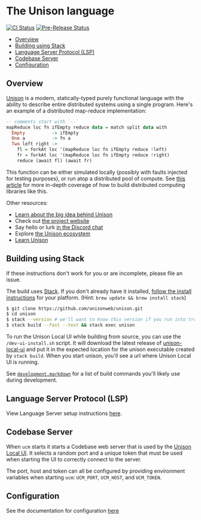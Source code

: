 The Unison language
===================

[![CI Status](https://github.com/unisonweb/unison/actions/workflows/ci.yaml/badge.svg)](https://github.com/unisonweb/unison/actions/workflows/ci.yaml?query=branch%3Atrunk)
[![Pre-Release Status](https://github.com/unisonweb/unison/actions/workflows/pre-release.yaml/badge.svg)](https://github.com/unisonweb/unison/actions/workflows/pre-release.yaml)

* [Overview](#overview)
* [Building using Stack](#building-using-stack)
* [Language Server Protocol (LSP)](docs/language-server.markdown)
* [Codebase Server](#codebase-server)
* [Configuration](./docs/configuration.md)

Overview
--------

[Unison](https://unisonweb.org) is a modern, statically-typed purely functional language with the ability to describe entire distributed systems using a single program. Here's an example of a distributed map-reduce implementation:

```Haskell
-- comments start with `--`
mapReduce loc fn ifEmpty reduce data = match split data with
  Empty          -> ifEmpty
  One a          -> fn a
  Two left right ->
    fl = forkAt loc '(mapReduce loc fn ifEmpty reduce !left)
    fr = forkAt loc '(mapReduce loc fn ifEmpty reduce !right)
    reduce (await fl) (await fr)
```

This function can be either simulated locally (possibly with faults injected for testing purposes), or run atop a distributed pool of compute. See [this article](https://www.unison-lang.org/articles/distributed-datasets/) for more in-depth coverage of how to build distributed computing libraries like this.

Other resources:

* [Learn about the big idea behind Unison](https://www.unison-lang.org/learn/the-big-idea/)
* Check out [the project website](https://unison-lang.org)
* Say hello or lurk [in the Discord chat](https://unison-lang.org/discord)
* Explore [the Unison ecosystem](https://share.unison-lang.org/)
* [Learn Unison](https://www.unison-lang.org/learn/)

Building using Stack
--------------------

If these instructions don't work for you or are incomplete, please file an issue.

The build uses [Stack](http://docs.haskellstack.org/). If you don't already have it installed, [follow the install instructions](http://docs.haskellstack.org/en/stable/README.html#how-to-install) for your platform.  (Hint: `brew update && brew install stack`)

```sh
$ git clone https://github.com/unisonweb/unison.git
$ cd unison
$ stack --version # we'll want to know this version if you run into trouble
$ stack build --fast --test && stack exec unison
```

To run the Unison Local UI while building from source, you can use the `/dev-ui-install.sh` script. It will download the latest release of [unison-local-ui](https://github.com/unisonweb/unison-local-ui) and put it in the expected location for the unison executable created by `stack build`. When you start unison, you'll see a url where Unison Local UI is running.

See [`development.markdown`](development.markdown) for a list of build commands you'll likely use during development.

Language Server Protocol (LSP)
------------------------------

View Language Server setup instructions [here](docs/language-server.markdown).

Codebase Server
---------------

When `ucm` starts it starts a Codebase web server that is used by the
[Unison Local UI](https://github.com/unisonweb/unison-local-ui). It selects a random
port and a unique token that must be used when starting the UI to correctly
connect to the server.

The port, host and token can all be configured by providing environment
variables when starting `ucm`: `UCM_PORT`, `UCM_HOST`, and `UCM_TOKEN`.

Configuration
-------------

See the documentation for configuration [here](docs/configuration.md)
